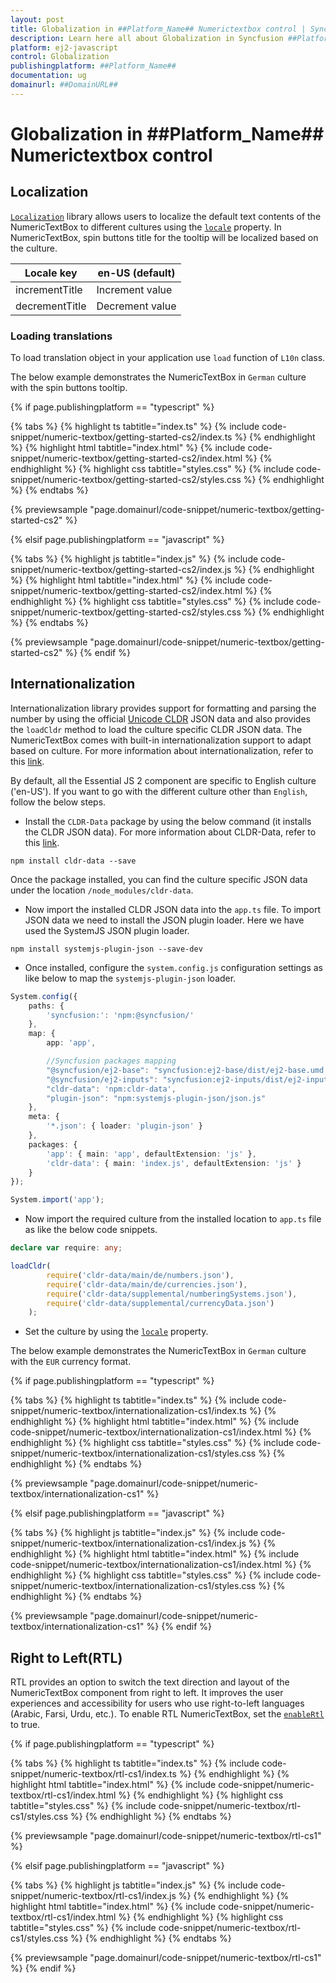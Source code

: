 ```yaml
---
layout: post
title: Globalization in ##Platform_Name## Numerictextbox control | Syncfusion
description: Learn here all about Globalization in Syncfusion ##Platform_Name## Numerictextbox control of Syncfusion Essential JS 2 and more.
platform: ej2-javascript
control: Globalization 
publishingplatform: ##Platform_Name##
documentation: ug
domainurl: ##DomainURL##
---
```


# Globalization in ##Platform_Name## Numerictextbox control

## Localization

[`Localization`](../common/localization/) library allows users to localize the default text contents of the NumericTextBox to different cultures using the [`locale`](../api/numerictextbox#locale) property. In NumericTextBox, spin buttons title for the tooltip will be localized based on the culture.

| Locale key | en-US (default)  |
|------|------|
| incrementTitle |  Increment value |
| decrementTitle |  Decrement value |

### Loading translations

To load translation object in your application use `load` function of `L10n` class.

The below example demonstrates the NumericTextBox in `German` culture with the spin buttons tooltip.

{% if page.publishingplatform == "typescript" %}

 {% tabs %}
{% highlight ts tabtitle="index.ts" %}
{% include code-snippet/numeric-textbox/getting-started-cs2/index.ts %}
{% endhighlight %}
{% highlight html tabtitle="index.html" %}
{% include code-snippet/numeric-textbox/getting-started-cs2/index.html %}
{% endhighlight %}
{% highlight css tabtitle="styles.css" %}
{% include code-snippet/numeric-textbox/getting-started-cs2/styles.css %}
{% endhighlight %}
{% endtabs %}
        
{% previewsample "page.domainurl/code-snippet/numeric-textbox/getting-started-cs2" %}

{% elsif page.publishingplatform == "javascript" %}

{% tabs %}
{% highlight js tabtitle="index.js" %}
{% include code-snippet/numeric-textbox/getting-started-cs2/index.js %}
{% endhighlight %}
{% highlight html tabtitle="index.html" %}
{% include code-snippet/numeric-textbox/getting-started-cs2/index.html %}
{% endhighlight %}
{% highlight css tabtitle="styles.css" %}
{% include code-snippet/numeric-textbox/getting-started-cs2/styles.css %}
{% endhighlight %}
{% endtabs %}

{% previewsample "page.domainurl/code-snippet/numeric-textbox/getting-started-cs2" %}
{% endif %}

## Internationalization

Internationalization library provides support for formatting and parsing the number by using the official [Unicode CLDR](http://cldr.unicode.org/) JSON data and also provides the `loadCldr` method to load the culture specific CLDR JSON data. The NumericTextBox comes with built-in
internationalization support to adapt based on culture. For more information about internationalization, refer to this [link](../common/internationalization/).

By default, all the Essential JS 2  component are specific to English culture ('en-US'). If you want to go with the different culture other than `English`, follow the below steps.

* Install the `CLDR-Data` package by using the below command (it installs the CLDR JSON data). For more information about CLDR-Data, refer to this [link](http://cldr.unicode.org/index/cldr-spec/json).

```
npm install cldr-data --save
```

Once the package installed, you can find the culture specific JSON data under the location `/node_modules/cldr-data`.

* Now import the installed CLDR JSON data into the `app.ts` file. To import JSON data we need to install the JSON plugin loader. Here we have used the SystemJS JSON plugin loader.

```
npm install systemjs-plugin-json --save-dev
```

* Once installed, configure the `system.config.js` configuration settings as like below to map the `systemjs-plugin-json` loader.

```ts
System.config({
    paths: {
        'syncfusion:': 'npm:@syncfusion/'
    },
    map: {
        app: 'app',

        //Syncfusion packages mapping
        "@syncfusion/ej2-base": "syncfusion:ej2-base/dist/ej2-base.umd.min.js",
        "@syncfusion/ej2-inputs": "syncfusion:ej2-inputs/dist/ej2-inputs.umd.min.js",
        "cldr-data": 'npm:cldr-data',
        "plugin-json": "npm:systemjs-plugin-json/json.js"
    },
    meta: {
        '*.json': { loader: 'plugin-json' }
    },
    packages: {
        'app': { main: 'app', defaultExtension: 'js' },
        'cldr-data': { main: 'index.js', defaultExtension: 'js' }
    }
});

System.import('app');

```

* Now import the required culture from the installed location to `app.ts` file as like the below code snippets.

```ts
declare var require: any;

loadCldr(
        require('cldr-data/main/de/numbers.json'),
        require('cldr-data/main/de/currencies.json'),
        require('cldr-data/supplemental/numberingSystems.json'),
        require('cldr-data/supplemental/currencyData.json')
    );
```

* Set the culture by using the [`locale`](../api/numerictextbox#locale) property.

The below example demonstrates the NumericTextBox in `German` culture with the `EUR` currency format.

{% if page.publishingplatform == "typescript" %}

 {% tabs %}
{% highlight ts tabtitle="index.ts" %}
{% include code-snippet/numeric-textbox/internationalization-cs1/index.ts %}
{% endhighlight %}
{% highlight html tabtitle="index.html" %}
{% include code-snippet/numeric-textbox/internationalization-cs1/index.html %}
{% endhighlight %}
{% highlight css tabtitle="styles.css" %}
{% include code-snippet/numeric-textbox/internationalization-cs1/styles.css %}
{% endhighlight %}
{% endtabs %}
        
{% previewsample "page.domainurl/code-snippet/numeric-textbox/internationalization-cs1" %}

{% elsif page.publishingplatform == "javascript" %}

{% tabs %}
{% highlight js tabtitle="index.js" %}
{% include code-snippet/numeric-textbox/internationalization-cs1/index.js %}
{% endhighlight %}
{% highlight html tabtitle="index.html" %}
{% include code-snippet/numeric-textbox/internationalization-cs1/index.html %}
{% endhighlight %}
{% highlight css tabtitle="styles.css" %}
{% include code-snippet/numeric-textbox/internationalization-cs1/styles.css %}
{% endhighlight %}
{% endtabs %}

{% previewsample "page.domainurl/code-snippet/numeric-textbox/internationalization-cs1" %}
{% endif %}

## Right to Left(RTL)

RTL provides an option to switch the text direction and layout of the NumericTextBox component from right to left. It improves the user experiences and accessibility for users who use right-to-left languages (Arabic, Farsi, Urdu, etc.). To enable RTL NumericTextBox, set the [`enableRtl`](../api/numerictextbox#enablertl) to true.

{% if page.publishingplatform == "typescript" %}

 {% tabs %}
{% highlight ts tabtitle="index.ts" %}
{% include code-snippet/numeric-textbox/rtl-cs1/index.ts %}
{% endhighlight %}
{% highlight html tabtitle="index.html" %}
{% include code-snippet/numeric-textbox/rtl-cs1/index.html %}
{% endhighlight %}
{% highlight css tabtitle="styles.css" %}
{% include code-snippet/numeric-textbox/rtl-cs1/styles.css %}
{% endhighlight %}
{% endtabs %}
        
{% previewsample "page.domainurl/code-snippet/numeric-textbox/rtl-cs1" %}

{% elsif page.publishingplatform == "javascript" %}

{% tabs %}
{% highlight js tabtitle="index.js" %}
{% include code-snippet/numeric-textbox/rtl-cs1/index.js %}
{% endhighlight %}
{% highlight html tabtitle="index.html" %}
{% include code-snippet/numeric-textbox/rtl-cs1/index.html %}
{% endhighlight %}
{% highlight css tabtitle="styles.css" %}
{% include code-snippet/numeric-textbox/rtl-cs1/styles.css %}
{% endhighlight %}
{% endtabs %}

{% previewsample "page.domainurl/code-snippet/numeric-textbox/rtl-cs1" %}
{% endif %}
